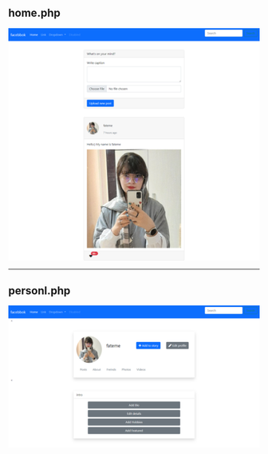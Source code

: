 ## home.php
![Screen Shot](images\screencapture-localhost-fatigram-view-home-php-2022-05-08-00_42_38.png)

---
## personl.php
![Screen Shot](images\screencapture-localhost-fatigram-view-personal-php-2022-05-08-00_39_30.png)

